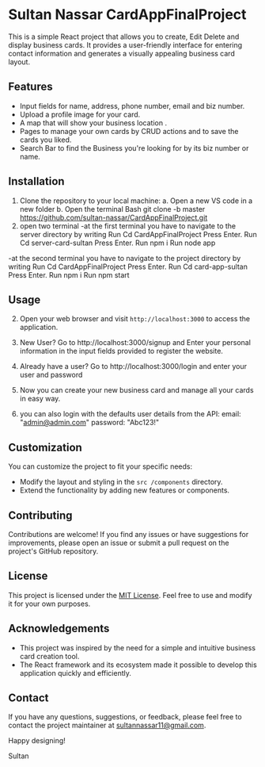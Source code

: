 # Sultan Nassar CardAppFinalProject 

This is a simple React project that allows you to create, Edit Delete and display business cards. It provides a user-friendly interface for entering contact information and generates a visually appealing business card layout.

## Features

- Input fields for name, address, phone number, email and biz number.
- Upload a profile image for your card.
- A map that will show your business location .
- Pages to manage your own cards by CRUD actions and to save the cards you liked.
- Search Bar to find the Business you're looking for by its biz number or name.

## Installation

1. Clone the repository to your local machine:
a. Open a new VS code in a new folder
b. Open the terminal 
   Bash
   git clone -b master https://github.com/sultan-nassar/CardAppFinalProject.git
2. open two terminal
-at the first terminal you have to navigate to the server directory by writing
Run Cd CardAppFinalProject
Press Enter.
Run Cd server-card-sultan
Press Enter.
Run npm i
Run node app



-at the second terminal you have to navigate to the project directory by writing
Run Cd CardAppFinalProject
Press Enter.
Run Cd card-app-sultan
Press Enter.
Run npm i
Run npm start   

## Usage   

2. Open your web browser and visit `http://localhost:3000` to access the application.

3. New User? Go to http://localhost:3000/signup and Enter your personal information in the input fields provided to register the website. 

4. Already have a user? Go to http://localhost:3000/login and enter your user and password

5. Now you can create your new business card and manage all your cards in easy way.

6. you can also login with the defaults user details from the API: 
   email: "admin@admin.com"
   password: "Abc123!"

## Customization

You can customize the project to fit your specific needs:

- Modify the layout and styling in the `src /components` directory.
- Extend the functionality by adding new features or components.



## Contributing

Contributions are welcome! If you find any issues or have suggestions for improvements, please open an issue or submit a pull request on the project's GitHub repository.

## License

This project is licensed under the [MIT License](LICENSE). Feel free to use and modify it for your own purposes.

## Acknowledgements

- This project was inspired by the need for a simple and intuitive business card creation tool.
- The React framework and its ecosystem made it possible to develop this application quickly and efficiently.

## Contact

If you have any questions, suggestions, or feedback, please feel free to contact the project maintainer at sultannassar11@gmail.com.

Happy designing!

Sultan
